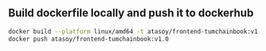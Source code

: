 

## Build dockerfile locally and push it to dockerhub

```bash
docker build --platform linux/amd64 -t atasoy/frontend-tumchainbook:v1.0 .
docker push atasoy/frontend-tumchainbook:v1.0
```

